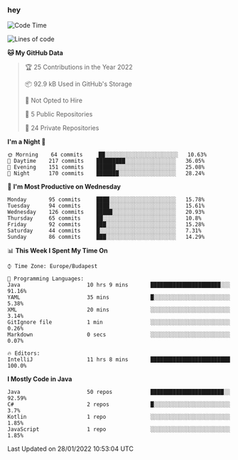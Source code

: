 ### hey

<!--START_SECTION:waka-->
![Code Time](http://img.shields.io/badge/Code%20Time-494%20hrs%2025%20mins-blue)

![Lines of code](https://img.shields.io/badge/From%20Hello%20World%20I%27ve%20Written-439%20Thousand%20lines%20of%20code-blue)

**🐱 My GitHub Data** 

> 🏆 25 Contributions in the Year 2022
 > 
> 📦 92.9 kB Used in GitHub's Storage 
 > 
> 🚫 Not Opted to Hire
 > 
> 📜 5 Public Repositories 
 > 
> 🔑 24 Private Repositories  
 > 
**I'm a Night 🦉** 

```text
🌞 Morning    64 commits     ██░░░░░░░░░░░░░░░░░░░░░░░   10.63% 
🌆 Daytime    217 commits    █████████░░░░░░░░░░░░░░░░   36.05% 
🌃 Evening    151 commits    ██████░░░░░░░░░░░░░░░░░░░   25.08% 
🌙 Night      170 commits    ███████░░░░░░░░░░░░░░░░░░   28.24%

```
📅 **I'm Most Productive on Wednesday** 

```text
Monday       95 commits     ████░░░░░░░░░░░░░░░░░░░░░   15.78% 
Tuesday      94 commits     ████░░░░░░░░░░░░░░░░░░░░░   15.61% 
Wednesday    126 commits    █████░░░░░░░░░░░░░░░░░░░░   20.93% 
Thursday     65 commits     ██░░░░░░░░░░░░░░░░░░░░░░░   10.8% 
Friday       92 commits     ███░░░░░░░░░░░░░░░░░░░░░░   15.28% 
Saturday     44 commits     █░░░░░░░░░░░░░░░░░░░░░░░░   7.31% 
Sunday       86 commits     ███░░░░░░░░░░░░░░░░░░░░░░   14.29%

```


📊 **This Week I Spent My Time On** 

```text
⌚︎ Time Zone: Europe/Budapest

💬 Programming Languages: 
Java                     10 hrs 9 mins       ██████████████████████░░░   91.16% 
YAML                     35 mins             █░░░░░░░░░░░░░░░░░░░░░░░░   5.38% 
XML                      20 mins             ░░░░░░░░░░░░░░░░░░░░░░░░░   3.14% 
GitIgnore file           1 min               ░░░░░░░░░░░░░░░░░░░░░░░░░   0.26% 
Markdown                 0 secs              ░░░░░░░░░░░░░░░░░░░░░░░░░   0.07%

🔥 Editors: 
IntelliJ                 11 hrs 8 mins       █████████████████████████   100.0%

```

**I Mostly Code in Java** 

```text
Java                     50 repos            ███████████████████████░░   92.59% 
C#                       2 repos             █░░░░░░░░░░░░░░░░░░░░░░░░   3.7% 
Kotlin                   1 repo              ░░░░░░░░░░░░░░░░░░░░░░░░░   1.85% 
JavaScript               1 repo              ░░░░░░░░░░░░░░░░░░░░░░░░░   1.85%

```



 Last Updated on 28/01/2022 10:53:04 UTC
<!--END_SECTION:waka-->
